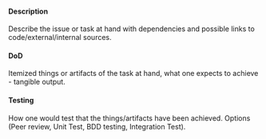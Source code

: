 #### Description
Describe the issue or task at hand with dependencies and possible links to code/external/internal sources.
#### DoD
Itemized things or artifacts of the task at hand, what one expects to achieve - tangible output.
#### Testing
How one would test that the things/artifacts have been achieved. Options (Peer review, Unit Test, BDD testing, Integration Test).